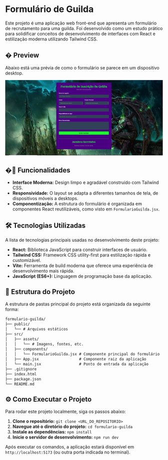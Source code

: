 # Formulário de Guilda

Este projeto é uma aplicação web front-end que apresenta um formulário de recrutamento para uma guilda. Foi desenvolvido como um estudo prático para solidificar conceitos de desenvolvimento de interfaces com React e estilização moderna utilizando Tailwind CSS.

## �️ Preview

Abaixo está uma prévia de como o formulário se parece em um dispositivo desktop.

![Preview do Formulário de Guilda](./github/preview.jpeg)

## �🚀 Funcionalidades

- **Interface Moderna:** Design limpo e agradável construído com Tailwind CSS.
- **Responsividade:** O layout se adapta a diferentes tamanhos de tela, de dispositivos móveis a desktops.
- **Componentização:** A estrutura do formulário é organizada em componentes React reutilizáveis, como visto em `FormularioGuilda.jsx`.

## 🛠️ Tecnologias Utilizadas

A lista de tecnologias principais usadas no desenvolvimento deste projeto:

- **React:** Biblioteca JavaScript para construir interfaces de usuário.
- **Tailwind CSS:** Framework CSS utility-first para estilização rápida e customizável.
- **Vite:** Ferramenta de build moderna que oferece uma experiência de desenvolvimento mais rápida.
- **JavaScript (ES6+):** Linguagem de programação base da aplicação.

## 📂 Estrutura do Projeto

A estrutura de pastas principal do projeto está organizada da seguinte forma:

```
formulario-guilda/
├── public/
│   └── # Arquivos estáticos
├── src/
│   ├── assets/
│   │   └── # Imagens, fontes, etc.
│   ├── components/
│   │   └── FormularioGuilda.jsx # Componente principal do formulário
│   ├── App.jsx                  # Componente raiz da aplicação
│   └── main.jsx                 # Ponto de entrada da aplicação
├── .gitignore
├── index.html
├── package.json
└── README.md
```

## ⚙️ Como Executar o Projeto

Para rodar este projeto localmente, siga os passos abaixo:

1.  **Clone o repositório:**
    `git clone <URL_DO_REPOSITORIO>`
2.  **Navegue até o diretório do projeto:**
    `cd formulario-guilda`
3.  **Instale as dependências:**
    `npm install`
4.  **Inicie o servidor de desenvolvimento:**
    `npm run dev`

Após executar os comandos, a aplicação estará disponível em `http://localhost:5173` (ou outra porta indicada no terminal).